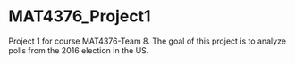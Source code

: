 # MAT4376_Project1
Project 1 for course MAT4376-Team 8. The goal of this project is to analyze polls from the 2016 election in the US.
